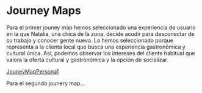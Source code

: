 # Journey Maps

Para el primer jouney map hemos seleccionado una experiencia de usuario en la que Natalia, una chica de la zona, decide acudir para desconectar de su trabajo y conocer gente nueva. Lo hemos seleccionado porque representa a la clienta local que busca una experiencia gastronómica y cultural única. Así, podemos observar los intereses del cliente habitual que valora la oferta cultural y gastronómica y la opción de socializar.  

[JouneyMapPersona1](./User_Journey_Map_1.png)  

Para el segundo jounery map...  
